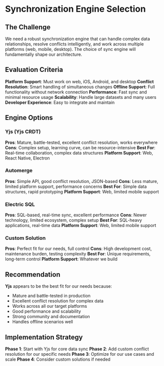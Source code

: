 # Synchronization Engine Selection

## The Challenge

We need a robust synchronization engine that can handle complex data relationships, resolve conflicts intelligently, and work across multiple platforms (web, mobile, desktop). The choice of sync engine will fundamentally shape our architecture.

## Evaluation Criteria

**Platform Support**: Must work on web, iOS, Android, and desktop
**Conflict Resolution**: Smart handling of simultaneous changes
**Offline Support**: Full functionality without network connection
**Performance**: Fast sync and minimal resource usage
**Scalability**: Handle large datasets and many users
**Developer Experience**: Easy to integrate and maintain

## Engine Options

### Yjs (Yjs CRDT)
**Pros**: Mature, battle-tested, excellent conflict resolution, works everywhere
**Cons**: Complex setup, learning curve, can be resource-intensive
**Best For**: Real-time collaboration, complex data structures
**Platform Support**: Web, React Native, Electron

### Automerge
**Pros**: Simple API, good conflict resolution, JSON-based
**Cons**: Less mature, limited platform support, performance concerns
**Best For**: Simple data structures, rapid prototyping
**Platform Support**: Web, limited mobile support

### Electric SQL
**Pros**: SQL-based, real-time sync, excellent performance
**Cons**: Newer technology, limited ecosystem, complex setup
**Best For**: SQL-heavy applications, real-time data
**Platform Support**: Web, limited mobile support

### Custom Solution
**Pros**: Perfect fit for our needs, full control
**Cons**: High development cost, maintenance burden, testing complexity
**Best For**: Unique requirements, long-term control
**Platform Support**: Whatever we build

## Recommendation

**Yjs** appears to be the best fit for our needs because:
- Mature and battle-tested in production
- Excellent conflict resolution for complex data
- Works across all our target platforms
- Good performance and scalability
- Strong community and documentation
- Handles offline scenarios well

## Implementation Strategy

**Phase 1**: Start with Yjs for core data sync
**Phase 2**: Add custom conflict resolution for our specific needs
**Phase 3**: Optimize for our use cases and scale
**Phase 4**: Consider custom solutions if needed
